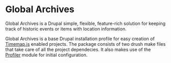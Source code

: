 Global Archives
===============

Global Archives is a Drupal simple, flexible, feature-rich solution for keeping track of historic events or items with location information.

Global Archives is a base Drupal installation profile for easy creation of [Timemap.js](http://code.google.com/p/timemap/) enabled projects.
The package consists of two drush make files that take care of all the project dependecies. It also makes use of the 
[Profiler](http://drupal.org/project/profiler) module for initial configuration.
